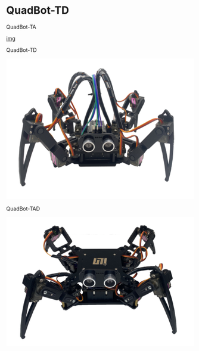 # QuadBot-TD
QuadBot-TA

[img](https://github.com/shunliuniliu/QuadBot-TD/blob/main/QuadBot-TA.jpg)

QuadBot-TD

<img src="https://github.com/shunliuniliu/QuadBot-TD/blob/main/QuadBot-TD.jpg">

QuadBot-TAD

<img src="https://github.com/shunliuniliu/QuadBot-TD/blob/main/QuadBot-TAD.png">
